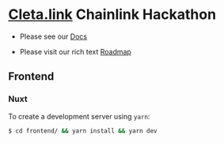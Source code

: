 # [Cleta.link](https://cleta.link) Chainlink Hackathon  

* Please see our [Docs](https://doc.clickup.com/p/h/88hjt-133/038c0fd2d229bb3)

* Please visit our rich text [Roadmap](https://doc.clickup.com/p/h/88hjt-133/038c0fd2d229bb3)

## Frontend
### Nuxt
To create a development server using `yarn`:
```bash
$ cd frontend/ && yarn install && yarn dev
```
